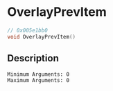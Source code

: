 # OverlayPrevItem
```c
// 0x005e1bb0
void OverlayPrevItem()
```
## Description
```
Minimum Arguments: 0
Maximum Arguments: 0
```
